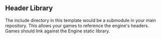 ## Header Library

The include directory in this template would be a submodule in your main repository. This allows your games to reference the engine's headers. Games should link against the Engine static library.
